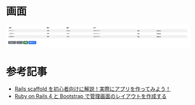 # 画面

![picture 1](images/6d6cbe471ffd83526df01926d5e36572ccc6eec6b8a5b5dedc230c0c61386354.png)

# 参考記事

- [Rails scaffold を初心者向けに解説！実際にアプリを作ってみよう！](https://udemy.benesse.co.jp/development/system/scaffold.html)
- [Ruby on Rails 4 と Bootstrap で管理画面のレイアウトを作成する](https://www.imd-net.com/column/2760/)
